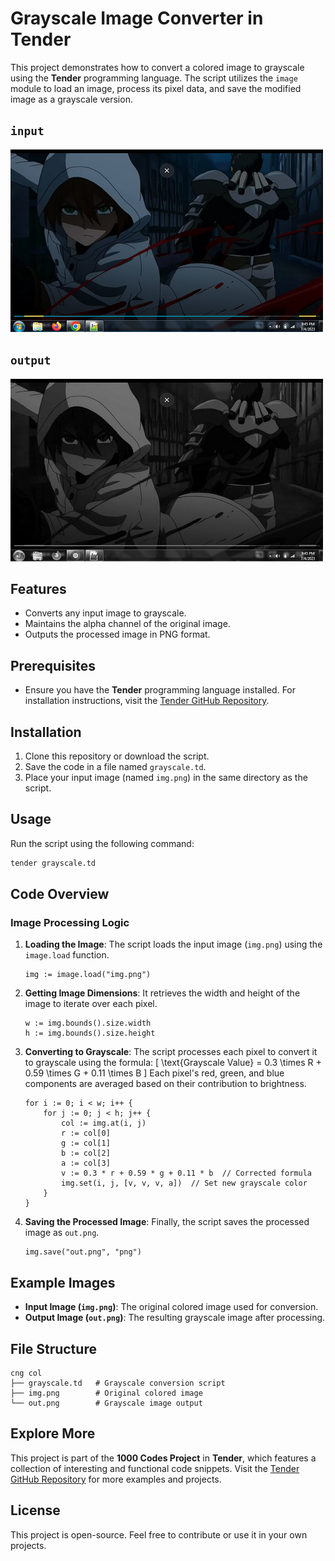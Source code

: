 # Grayscale Image Converter in Tender

This project demonstrates how to convert a colored image to grayscale using the **Tender** programming language. The script utilizes the `image` module to load an image, process its pixel data, and save the modified image as a grayscale version.

## `input`

![preview](./img.png) 

## `output`

![preview](./out.png) 

## Features

- Converts any input image to grayscale.
- Maintains the alpha channel of the original image.
- Outputs the processed image in PNG format.

## Prerequisites

- Ensure you have the **Tender** programming language installed. For installation instructions, visit the [Tender GitHub Repository](https://github.com/2dprototype/tender).

## Installation

1. Clone this repository or download the script.
2. Save the code in a file named `grayscale.td`.
3. Place your input image (named `img.png`) in the same directory as the script.

## Usage

Run the script using the following command:

```bash
tender grayscale.td
```

## Code Overview

### Image Processing Logic

1. **Loading the Image**:
   The script loads the input image (`img.png`) using the `image.load` function.

   ```tender
   img := image.load("img.png")
   ```

2. **Getting Image Dimensions**:
   It retrieves the width and height of the image to iterate over each pixel.

   ```tender
   w := img.bounds().size.width
   h := img.bounds().size.height
   ```

3. **Converting to Grayscale**:
   The script processes each pixel to convert it to grayscale using the formula:
   \[
   \text{Grayscale Value} = 0.3 \times R + 0.59 \times G + 0.11 \times B
   \]
   Each pixel's red, green, and blue components are averaged based on their contribution to brightness.

   ```tender
   for i := 0; i < w; i++ {
       for j := 0; j < h; j++ {
           col := img.at(i, j)
           r := col[0]
           g := col[1]
           b := col[2]
           a := col[3]
           v := 0.3 * r + 0.59 * g + 0.11 * b  // Corrected formula
           img.set(i, j, [v, v, v, a])  // Set new grayscale color
       }
   }
   ```

4. **Saving the Processed Image**:
   Finally, the script saves the processed image as `out.png`.

   ```tender
   img.save("out.png", "png")
   ```

## Example Images

- **Input Image (`img.png`)**: The original colored image used for conversion.
- **Output Image (`out.png`)**: The resulting grayscale image after processing.

## File Structure

```
cng col
├── grayscale.td   # Grayscale conversion script
├── img.png        # Original colored image
└── out.png        # Grayscale image output
```

## Explore More

This project is part of the **1000 Codes Project** in **Tender**, which features a collection of interesting and functional code snippets. Visit the [Tender GitHub Repository](https://github.com/2dprototype/tender) for more examples and projects.

## License

This project is open-source. Feel free to contribute or use it in your own projects.
